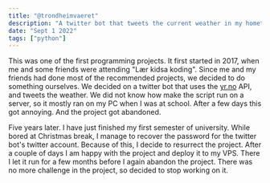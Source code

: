 ```yaml
---
title: "@trondheimvaeret"
description: "A twitter bot that tweets the current weather in my hometown."
date: "Sept 1 2022"
tags: ["python"]
---
```


This was one of the first programming projects. It first started in 2017, when me and some friends were attending "Lær kidsa koding". Since me and my friends had done most of the recommended projects, we decided to do something ourselves. We decided on a twitter bot that uses the [yr.no](https://www.yr.no/) API, and tweets the weather. We did not know how make the script run on a server, so it mostly ran on my PC when I was at school. After a few days this got annoying. And the project got abandoned.

Five years later. I have just finished my first semester of university. While bored at Christmas break, I manage to recover the password for the twitter bot's twitter account. Because of this, I decide to resurrect the project. After a couple of days I am happy with the project and deploy it to my VPS. There I let it run for a few months before I again abandon the project. There was no more challenge in the project, so decided to stop working on it.
